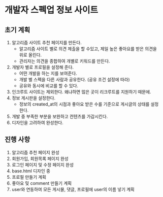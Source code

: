 # 개발자 스펙업 정보 사이트

## 초기 계획

1. 알고리즘 사이트 추천 페이지를 만든다.
   * 알고리즘 사이트 별로 의견 제출을 할 수있고, 제일 높은 좋아요를 받은 의견을 위로 올린다.
   * 관리자는 의견을 종합하여 개별로 키워드를 만든다.
2. 개발자 별로 프로필을 설정해 준다.
   * 어떤 개발을 하는 지를 보여준다.
   * 개발 별 스펙을 다른 사람과 공유한다. (공유 조건 설정에 따라)
   * 공유와 동시에 비교를 할 수 있다.
3. 인크루트 사이트는 제외한다. 왜냐하면 많은 곳이 리크루트를 지원하기 때문에.
4. 정보 게시판을 설정한다.
   * 정보의 created_at의 시점과 좋아요 받은 수를 기준으로 게시글의 상태를 설정한다.
5. 개발 중 부족한 부분을 보완하고 컨텐츠를 가감시킨다.
6. 디자인을 고려하여 완성한다.



## 진행 사항

1. 알고리즘 추천 페이지 완성
2. 회원가입, 회원목록 페이지 완성
3. 로그인 페이지 및 수정 페이지 완성
4. base.html 디자인 중
5. 프로필 만들기 계획
6. 좋아요 및 comment 만들기 계획
7. user와 연동하여 모든 게시물, 댓글, 프로필에 user의 이름 넣기 계획